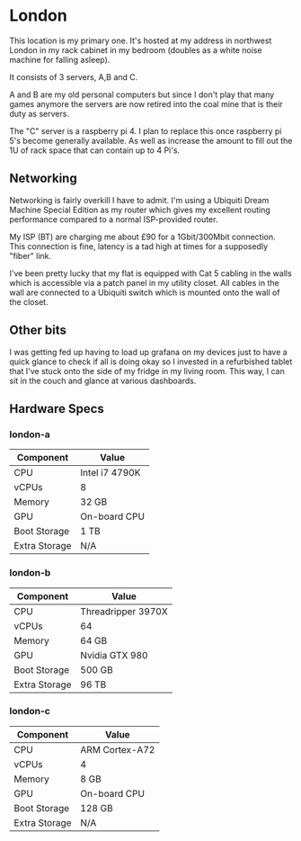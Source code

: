 # London

This location is my primary one. It's hosted at my address in northwest London in my rack cabinet in my bedroom (doubles as a white noise machine for falling asleep).

It consists of 3 servers, A,B and C. 

A and B are my old personal computers but since I don't play that many games anymore the servers are now retired into the coal mine that is their duty as servers.

The "C" server is a raspberry pi 4. I plan to replace this once raspberry pi 5's become generally available. As well as increase the amount to fill out the 1U of rack space that can contain up to 4 Pi's.

## Networking

Networking is fairly overkill I have to admit. I'm using a Ubiquiti Dream Machine Special Edition as my router which gives my excellent routing performance compared to a normal ISP-provided router.

My ISP (BT) are charging me about £90 for a 1Gbit/300Mbit connection. This connection is fine, latency is a tad high at times for a supposedly "fiber" link.

I've been pretty lucky that my flat is equipped with Cat 5 cabling in the walls which is accessible via a patch panel in my utility closet. All cables in the wall are connected to a Ubiquiti switch which is mounted onto the wall of the closet.

## Other bits

I was getting fed up having to load up grafana on my devices just to have a quick glance to check if all is doing okay so I invested in a refurbished tablet that I've stuck onto the side of my fridge in my living room. This way, I can sit in the couch and glance at various dashboards.

## Hardware Specs

### london-a

|Component|Value|
|---|---|
|CPU|Intel i7 4790K|
|vCPUs|8|
|Memory|32 GB|
|GPU|On-board CPU|
|Boot Storage|1 TB|
|Extra Storage|N/A|

### london-b

|Component|Value|
|---|---|
|CPU|Threadripper 3970X|
|vCPUs|64|
|Memory|64 GB|
|GPU|Nvidia GTX 980|
|Boot Storage|500 GB|
|Extra Storage|96 TB|

### london-c

|Component|Value|
|---|---|
|CPU|ARM Cortex-A72|
|vCPUs|4|
|Memory|8 GB|
|GPU|On-board CPU|
|Boot Storage|128 GB|
|Extra Storage|N/A|
